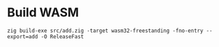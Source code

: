 # Build WASM
`
zig build-exe src/add.zig -target wasm32-freestanding -fno-entry --export=add -O ReleaseFast
`

